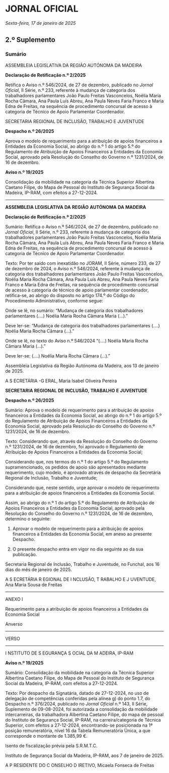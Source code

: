 # JORNAL OFICIAL

###### Sexta-feira, 17 de janeiro de 2025

## **2.º Suplemento**

### **Sumário**

ASSEMBLEIA LEGISLATIVA DA REGIÃO AUTÓNOMA DA MADEIRA

**Declaração de Retificação n.º 2/2025**

Retifica o Aviso n.º 546/2024, de 27 de dezembro, publicado no _Jornal Oficial_, II
Série, n.º 233, referente à mudança de categoria dos trabalhadores parlamentares
João Paulo Freitas Vasconcelos, Noélia Maria Rocha Câmara, Ana Paula Luís
Abreu, Ana Paula Neves Faria Franco e Maria Edna de Freitas, na sequência de
procedimento concursal de acesso à categoria de Técnico de Apoio Parlamentar
Coordenador.

SECRETARIA REGIONAL DE INCLUSÃO, TRABALHO E JUVENTUDE

**Despacho n.º 26/2025**

Aprova o modelo de requerimento para a atribuição de apoios financeiros a
Entidades da Economia Social, ao abrigo do n.º 1 do artigo 5.º do Regulamento de
Atribuição de Apoios Financeiros a Entidades da Economia Social, aprovado pela
Resolução do Conselho do Governo n.º 1231/2024, de 16 de dezembro.

**Aviso n.º 19/2025**

Consolidação da mobilidade na categoria da Técnica Superior Albertina Caetano
Filipe, do Mapa de Pessoal do Instituto de Segurança Social da Madeira, IP-RAM,
com efeitos a 27-12-2024.




---

**ASSEMBLEIA** **LEGISLATIVA** **DA** **REGIÃO** **AUTÓNOMA** **DA** **MADEIRA**


**Declaração de Retificação n.º 2/2025**


Sumário:
Retifica o Aviso n.º 546/2024, de 27 de dezembro, publicado no _Jornal Oficial_, II Série, n.º 233, referente à mudança de categoria dos
trabalhadores parlamentares João Paulo Freitas Vasconcelos, Noélia Maria Rocha Câmara, Ana Paula Luís Abreu, Ana Paula Neves
Faria Franco e Maria Edna de Freitas, na sequência de procedimento concursal de acesso à categoria de Técnico de Apoio Parlamentar
Coordenador.

Texto:
Por ter saído com inexatidão no JORAM, II Série, número 233, de 27 de dezembro de 2024, o Aviso n.º 546/2024,
referente à mudança de categoria dos trabalhadores parlamentares João Paulo Freitas Vasconcelos, Noélia Maria Rocha
Câmara, Ana Paula Luís Abreu, Ana Paula Neves Faria Franco e Maria Edna de Freitas, na sequência de procedimento
concursal de acesso à categoria de técnico de apoio parlamentar coordenador, retifica-se, ao abrigo do disposto no artigo 174.º
do Código do Procedimento Administrativo, conforme segue:


Onde se lê, no sumário:
“Mudança de categoria dos trabalhadores parlamentares (….) Noélia Maria Rocha Câmara Maria (…).”

Deve ler-se:
“Mudança de categoria dos trabalhadores parlamentares (….) Noélia Maria Rocha Câmara (…).”

Onde se lê, no texto do Aviso n.º 546/2024
“(….) Noélia Maria Rocha Câmara Maria (…).”

Deve ler-se:
(….) Noélia Maria Rocha Câmara (…).”

Assembleia Legislativa da Região Autónoma da Madeira, aos 13 de janeiro de 2025.

A S ECRETÁRIA -G ERAL, Maria Isabel Oliveira Pereira


**SECRETARIA** **REGIONAL** **DE** **INCLUSÃO,** **TRABALHO** **E** **JUVENTUDE**


**Despacho n.º 26/2025**


Sumário:
Aprova o modelo de requerimento para a atribuição de apoios financeiros a Entidades da Economia Social, ao abrigo do n.º 1 do artigo
5.º do Regulamento de Atribuição de Apoios Financeiros a Entidades da Economia Social, aprovado pela Resolução do Conselho do
Governo n.º 1231/2024, de 16 de dezembro.

Texto:
Considerando que, através da Resolução do Conselho do Governo n.º 1231/2024, de 16 de dezembro, foi aprovado o
Regulamento de Atribuição de Apoios Financeiros a Entidades da Economia Social;

Considerando que, nos termos do n.º 1 do artigo 5.º do Regulamento supramencionado, os pedidos de apoio são
apresentados mediante requerimento, cujo modelo, é aprovado através de despacho da Secretária Regional de Inclusão,
Trabalho e Juventude;

Considerando que, neste sentido, urge aprovar o modelo de requerimento para a atribuição de apoios financeiros a
Entidades da Economia Social.

Assim, ao abrigo do n.º 1 do artigo 5.º do Regulamento de Atribuição de Apoios Financeiros a Entidades da Economia
Social, aprovado pela Resolução do Conselho do Governo n.º 1231/2024, de 16 de dezembro, determino o seguinte:


1. Aprovar o modelo de requerimento para a atribuição de apoios financeiros a Entidades da Economia Social, em anexo
ao presente Despacho.

2. O presente despacho entra em vigor no dia seguinte ao da sua publicação.

Secretaria Regional de Inclusão, Trabalho e Juventude, no Funchal, aos 16 dias do mês de janeiro de 2025.

A S ECRETÁRIA R EGIONAL DE I NCLUSÃO, T RABALHO E J UVENTUDE, Ana Maria Sousa de Freitas




---

ANEXO I


Requerimento para a atribuição de apoios financeiros a Entidades da Economia Social


Anverso




---

VERSO




---

I NSTITUTO DE S EGURANÇA S OCIAL DA M ADEIRA, IP-RAM


**Aviso n.º 19/2025**

Sumário:
Consolidação da mobilidade na categoria da Técnica Superior Albertina Caetano Filipe, do Mapa de Pessoal do Instituto de Segurança
Social da Madeira, IP-RAM, com efeitos a 27-12-2024.

Texto:
Por despacho da Signatária, datado de 27-12-2024, no uso de delegação de competências conferidas pela alínea g) do
ponto 1.7, do Despacho n.º 376/2024, publicado no _Jornal Oficial_ n.º 143, II Série, Suplemento de 09-08-2024, foi autorizada
a consolidação da mobilidade intercarreiras, da trabalhadora Albertina Caetano Filipe, do mapa de pessoal do Instituto de
Segurança Social, IP-RAM, na carreira/categoria de Técnica Superior, com efeitos a 27-12-2024, encontrando-se posicionada
na 1ª posição remuneratória, nível 16 da Tabela Remuneratória Única, a que corresponde o montante de 1.385,99 €.


Isento de fiscalização prévia pela S.R.M.T.C.

Instituto de Segurança Social da Madeira, IP-RAM, aos 7 de janeiro de 2025.

A P RESIDENTE DO C ONSELHO D IRETIVO, Micaela Fonseca de Freitas

